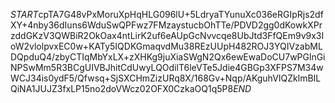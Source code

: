 $START$cpTA7G48vPxMoruXpHqHLG096lU+5LdryaTYunuXc036eRGIpRjs2dfXY+4nby36dIuns6WduSwQPFwz7FMzaystucbOhTTe/PDVD2gg0dKowkXPrzddGKzV3QWBiR2OkOax4ntLirK2uf6eAUpGcNvvcqe8UbJtd3FfQEm9v9x3IoW2vlolpvxEC0w+KATy5IQDKGmaqvdMu38REzUUpH482ROJ3YQIVzabMLDQpduQ4/zbyCTIqMbYxLX+zXHKg9juXiaSWgN2Qx6ewEwaDoCU7wPGlnGiNPSwMm5R3BCgUIVBJhitCdUwyLQOdilT6leVTe5Jdie4GBGp3XFPS7M34wWCJ34is0ydF5/Qfwsq+SjSXCHmZizURq8X/168Gv+Nqp/AKguhVIQZklmBILQiNA1JUJZ3fxLP15no2doVWcz02OFX0CzkaOQ1q5P8$END$